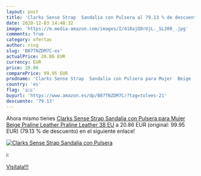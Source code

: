 ```yaml
---
layout: post
title: 'Clarks Sense Strap  Sandalia con Pulsera al 79.13 % de descuento'
date: 2020-12-03 14:48:32
image: 'https://m.media-amazon.com/images/I/418ajQ8rUjL._SL200_.jpg'
comments: true
category: ofertas
author: ring
slug: 'B07TNZDM7C-es'
actualPrice: 20.86 EUR
currency: EUR
price: 20.86
comparePrice: 99.95 EUR
prodname: 'Clarks Sense Strap  Sandalia con Pulsera para Mujer  Beige  Praline Leather Praline Leather   38 EU'
country: 'es'
flag: '🇪🇸'
buyurl: 'https://www.amazon.es/dp/B07TNZDM7C/?tag=tolees-21'
descuento: '79.13'
---
```


Ahora mismo tienes [Clarks Sense Strap  Sandalia con Pulsera para Mujer  Beige  Praline Leather Praline Leather   38 EU](https://www.amazon.es/dp/B07TNZDM7C/?tag=tolees-21) a 20.86 EUR (original: 99.95 EUR) (79.13 %  de descuento) en el siguiente enlace!

[![Clarks Sense Strap  Sandalia con Pulsera](https://m.media-amazon.com/images/I/418ajQ8rUjL._SL200_.jpg)](https://www.amazon.es/dp/B07TNZDM7C/?tag=tolees-21)

ℹ️:


[Visítala!!!](https://www.amazon.es/dp/B07TNZDM7C/?tag=tolees-21)
